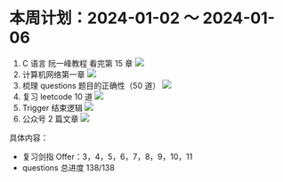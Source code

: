 # 本周计划：2024-01-02 ～ 2024-01-06

1. C 语言 阮一峰教程 看完第 15 章 ![](https://progress-bar.dev/0/?title=Progress&width=120&color=babaca)
2. 计算机网络第一章 ![](https://progress-bar.dev/70/?title=Progress&width=120&color=babaca)
3. 梳理 questions 题目的正确性（50 道） ![](https://progress-bar.dev/100/?title=Progress&width=120&color=babaca)
4. 复习 leetcode 10 道 ![](https://progress-bar.dev/100/?title=Progress&width=120&color=babaca)
5. Trigger 结束逻辑 ![](https://progress-bar.dev/0/?title=Progress&width=120&color=babaca)
6. 公众号 2 篇文章 ![](https://progress-bar.dev/0/?title=Progress&width=120&color=babaca)

具体内容：

- 复习剑指 Offer：3，4，5，6，7，8，9，10，11
- questions 总进度 138/138
